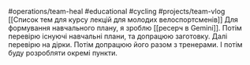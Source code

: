 #operations/team-heal #educational #cycling #projects/team-vlog 
[[Список тем для курсу лекцій для молодих велоспортсменів]]
Для формування навчального плану, я зроблю [[ресерч в Gemini]]. Потім перевірю існуючі навчальні плани, та допрацюю заготовку. Далі перевірю на дірки. Потім допрацюю його разом з тренерами. І потім буду розробляти окремі пункти. 
